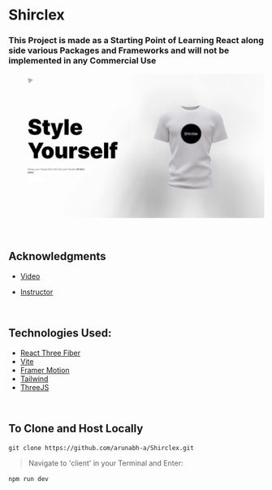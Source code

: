 # Shirclex
### This Project is made as a Starting Point of Learning React along side various Packages and Frameworks and will not be implemented in any Commercial Use

![App Image](client/public/img.png)

&nbsp;

## Acknowledgments
- [Video](https://www.youtube.com/watch?v=ZqEa8fTxypQ)
- [Instructor](https://www.jsmastery.pro/)

	&nbsp;


## Technologies Used:
- [React Three Fiber](https://docs.pmnd.rs/react-three-fiber/getting-started/introduction)
- [Vite](https://vitejs.dev/)
- [Framer Motion](https://www.framer.com/motion/)
- [Tailwind](https://tailwindcss.com/)
- [ThreeJS](https://threejs.org/)

&nbsp;
## To Clone and Host Locally

	git clone https://github.com/arunabh-a/Shirclex.git

	
>Navigate to 'client' in your Terminal and Enter:

	npm run dev
